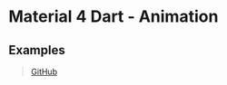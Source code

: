 # Material 4 Dart - Animation

## Examples
> [GitHub](https://github.com/MikeMitterer/m4d_animation)

 
